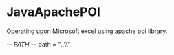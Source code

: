 # JavaApachePOI
Operating upon Microsoft excel using apache poi library.

*-- PATH --*
path = "..\\<folder-name>\\<file-name>"

